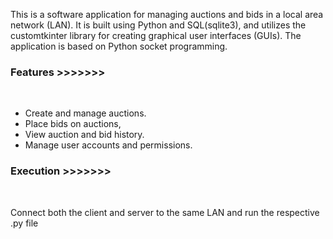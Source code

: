 

This is a software application for managing auctions and bids in a local area network (LAN).
It is built using Python and SQL(sqlite3), and utilizes the customtkinter library for creating graphical user interfaces (GUIs).
The application is based on Python socket programming.


<h3>Features >>>>>>></h3><br>
<ul>
<li>Create and manage auctions.</li>
<li>Place bids on auctions,</li>
<li>View auction and bid history.</li>
<li>Manage user accounts and permissions.</li>
</ul>


<h3>Execution >>>>>>></h3><br>
<p>
Connect both the client and server to the same LAN and run the respective .py file
</p>
